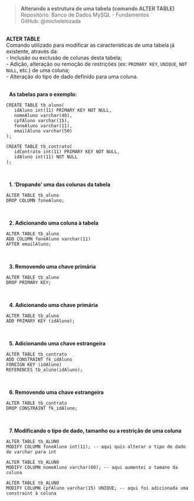 > **Alterando a estrutura de uma tabela (comando ALTER TABLE)**    
> Repositório: Banco de Dados MySQL - Fundamentos  
> GitHub: @michelelozada
&nbsp;
     
&nbsp;     
**ALTER TABLE**  
Comando utilizado para modificar as características de uma tabela já existente, através da:  
	- Inclusão ou exclusão de colunas desta tabela;  
	- Adição, alteração ou remoção de restrições (ex: `PRIMARY KEY`, `UNIQUE`, `NOT NULL`, etc.) de uma coluna;  
	- Alteração do tipo de dado definido para uma coluna.  
&nbsp;
     
&nbsp;
**As tabelas para o exemplo:**   

```mysql
CREATE TABLE tb_aluno(
   idAluno int(11) PRIMARY KEY NOT NULL,
   nomeAluno varchar(40),
   cpfAluno varchar(15),
   foneAluno varchar(11),
   emailAluno varchar(50)
);
```
```mysql
CREATE TABLE tb_contrato(
   idContrato int(11) PRIMARY KEY NOT NULL,
   idAluno int(11) NOT NULL
);
```
&nbsp;
     
&nbsp;
**1. 'Dropando' uma das colunas da tabela**  
```mysql
ALTER TABLE tb_aluno
DROP COLUMN foneAluno;
```
&nbsp;
     
&nbsp;
**2. Adicionando uma coluna à tabela**  
```mysql
ALTER TABLE tb_aluno
ADD COLUMN foneAluno varchar(11) 
AFTER emailAluno;
```
&nbsp;
     
&nbsp;
**3. Removendo uma chave primária**  
```mysql
ALTER TABLE tb_aluno
DROP PRIMARY KEY;
```
&nbsp;
     
&nbsp;
**4. Adicionando uma chave primária**  
```mysql
ALTER TABLE tb_aluno
ADD PRIMARY KEY (idAluno);
```
&nbsp;
     
&nbsp;
**5. Adicionando uma chave estrangeira**  
```mysql
ALTER TABLE tb_contrato
ADD CONSTRAINT fk_idAluno
FOREIGN KEY (idAluno)
REFERENCES tb_aluno(idAluno);
```
&nbsp;
     
&nbsp;
**6. Removendo uma chave estrangeira**  
```mysql
ALTER TABLE tb_contrato
DROP CONSTRAINT fk_idAluno;
```
&nbsp;
     
&nbsp;
**7. Modificando o tipo de dado, tamanho ou a restrição de uma coluna**  
```mysql
ALTER TABLE tb_ALUNO
MODIFY COLUMN foneAluno int(11); -- aqui quis alterar o tipo de dado de varchar para int
```
```mysql
ALTER TABLE tb_ALUNO
MODIFY COLUMN nomeAluno varchar(60); -- aqui aumentei o tamano da coluna
```
```mysql
ALTER TABLE tb_ALUNO
MODIFY COLUMN cpfAluno varchar(15) UNIQUE; -- aqui foi adicionada uma constraint à coluna
```